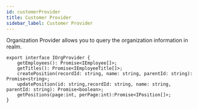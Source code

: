 ```yaml
---
id: customerProvider
title: Customer Provider
sidebar_label: Customer Provider
---
```


Organization Provider allows you to query the organization information in realm.

```tsx
export interface IOrgProvider {
    getEmployees(): Promise<IEmployee[]>;
    getTitles(): Promise<IEmployeeTitle[]>;
    createPosition(recordId: string, name: string, parentId: string): Promise<string>;
    updatePosition(id: string,recordId: string, name: string, parentId: string): Promise<boolean>;
    getPositions(page:int, perPage:int):Promise<IPosition[]>;
}
```
